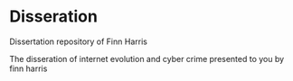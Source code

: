 # Disseration
Dissertation repository of Finn Harris


The disseration of internet evolution and cyber crime presented to you by finn harris
